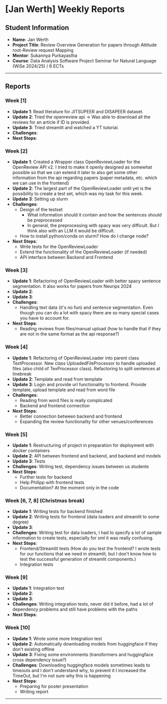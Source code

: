 # [Jan Werth] Weekly Reports

## Student Information

- **Name**: Jan Werth
- **Project Title**: Review Overview Generation for papers through Attitude root-Review request Mapping
- **Mentor**: Sukannya Purkayastha
- **Course**: Data Analysis Software Project Seminar for Natural Language (WiSe 2024/25) / 6 ECTs

---

## Reports

### Week [1]

- **Update 1**: Read literature for JITSUPEER and DISAPEER dataset.
- **Update 2**: Tried the openreview api -> Was able to download all the reviews for an article if ID is provided.
- **Update 3**: Tried streamlit and watched a YT tutorial.
- **Challenges**:
- **Next Steps**:

### Week [2]

- **Update 1**: Created a Wrapper class OpenReviewLoader for the OpenReview API v2. I tried to make it openly designed
  as somewhat
  possible so that we can extend it later to also get some other information from the api regarding papers (paper
  metadata, etc. which we can use in the frontend)
- **Update 2**: The largest part of the OpenReviewLoader until yet is the possibility to create a test set, which was my
  task for this week.
- **Update 3**: Setting up slurm
- **Challenges**:
    - Design of the testset
        - What information should it contain and how the sentences should be preprocessed
        - In general, the preprocessing with spacy was very difficult. But I think also with an LLM it would be
          difficult.
    - How to install python/conda on slurm? How do I change node?
- **Next Steps**:
    - Write tests for the OpenReviewLoader
    - Extend the functionality of the OpenReviewLoader (if needed)
    - API interface between Backend and Frontend

### Week [3]

- **Update 1**: Refactoring of OpenReviewLoader with better spacy sentence segmentation. It also works for papers from
  Neurips 2024
- **Update 2**:
- **Update 3**:
- **Challenges**:
    - Handling text data (it's no fun) and sentence segmentation. Even though you can do a lot with spacy
      there are so many special cases you have to account for.
- **Next Steps**:
    - Reading reviews from files/manual upload (how to handle that if they are not in the same format as the api
      response?)

### Week [4]

- **Update 1**: Refactoring of OpenReviewLoader into parent class TextProcessor. New class UploadedFileProcessor to
  handle uploaded files (also child of TexProcessor class). Refactoring to split sentences at linebreak
- **Update 2**: Template and read from template
- **Update 3**: Login and provide url functionality to frontend. Provide template, upload template and read from word
  file
- **Challenges**:
    - Reading from word files is really complicated
    - Backend and frontend connection
- **Next Steps**:
    - Better connection between backend and frontend
    - Expanding the review functionality for other venues/conferences

### Week [5]

- **Update 1**: Restructuring of project in preparation for deployment with docker containers
- **Update 2**: API between frontend and backend, and backend and models
- **Update 3**: Tests
- **Challenges**: Writing test, dependency issues between us students
- **Next Steps**:
    - Further tests for backend
    - Help Philipp with frontend tests
    - Documentation? At the moment only in the code

### Week [6, 7, 8] (Christmas break)

- **Update 1**: Writing tests for backend finished
- **Update 2**: Writing tests for frontend (data loaders and streamlit to some degree)
- **Update 3**:
- **Challenges**: Writing test for data loaders, I had to specify a lot of sample information to create tests,
  especially for xml it was really confusing.
- **Next Steps**:
    - Frontend/Streamlit tests (How do you test the frontend? I wrote tests for our functions that we need in streamlit,
      but I don't know how to test the successful generation of streamlit components.)
    - Integration tests

### Week [9]

- **Update 1**: Integration test
- **Update 2**:
- **Update 3**:
- **Challenges**: Writing integration tests, never did it before, had a lot of dependency problems and still have
  problems with the paths
- **Next Steps**:

### Week [10]

- **Update 1**: Wrote some more Integration test
- **Update 2**: Automatically downloading models from huggingface if they don't existing offline
- **Update 3**: Fixing some environments (transformers and huggingface cross dependency issue?)
- **Challenges**: Downloading huggingface models sometimes leads to timeouts and I don't understand why, to prevent it I
  increased the TimeOut, but I'm not sure why this is happening
- **Next Steps**:
    - Preparing for poster presentation
    - Writing report

---
